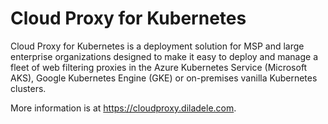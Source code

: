 # Cloud Proxy for Kubernetes

Cloud Proxy for Kubernetes is a deployment solution for MSP and large enterprise organizations designed to make it easy to deploy and manage a fleet of web filtering proxies in the Azure Kubernetes Service (Microsoft AKS), Google Kubernetes Engine (GKE) or on-premises vanilla Kubernetes clusters.

More information is at https://cloudproxy.diladele.com.

